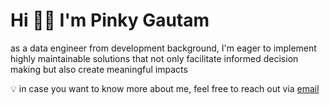 # Hi 👋🏻 I'm Pinky Gautam

as a data engineer from development background, I'm eager to implement highly maintainable solutions that not only facilitate informed decision making but also create meaningful impacts

💡 in case you want to know more about me, feel free to reach out via [email](mailto:pinky.gtm@outlook.com)
